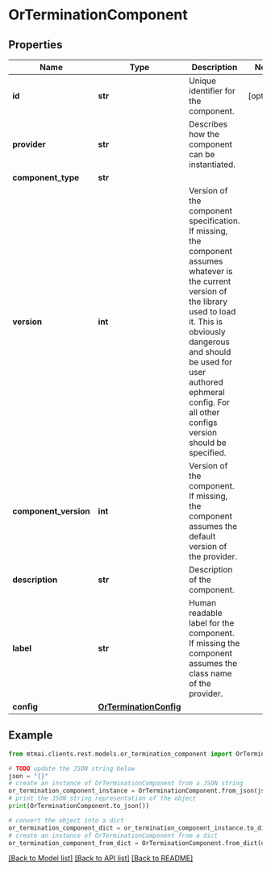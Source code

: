 # OrTerminationComponent


## Properties

Name | Type | Description | Notes
------------ | ------------- | ------------- | -------------
**id** | **str** | Unique identifier for the component. | [optional] 
**provider** | **str** | Describes how the component can be instantiated. | 
**component_type** | **str** |  | 
**version** | **int** | Version of the component specification. If missing, the component assumes whatever is the current version of the library used to load it. This is obviously dangerous and should be used for user authored ephmeral config. For all other configs version should be specified. | 
**component_version** | **int** | Version of the component. If missing, the component assumes the default version of the provider. | 
**description** | **str** | Description of the component. | 
**label** | **str** | Human readable label for the component. If missing the component assumes the class name of the provider. | 
**config** | [**OrTerminationConfig**](OrTerminationConfig.md) |  | 

## Example

```python
from mtmai.clients.rest.models.or_termination_component import OrTerminationComponent

# TODO update the JSON string below
json = "{}"
# create an instance of OrTerminationComponent from a JSON string
or_termination_component_instance = OrTerminationComponent.from_json(json)
# print the JSON string representation of the object
print(OrTerminationComponent.to_json())

# convert the object into a dict
or_termination_component_dict = or_termination_component_instance.to_dict()
# create an instance of OrTerminationComponent from a dict
or_termination_component_from_dict = OrTerminationComponent.from_dict(or_termination_component_dict)
```
[[Back to Model list]](../README.md#documentation-for-models) [[Back to API list]](../README.md#documentation-for-api-endpoints) [[Back to README]](../README.md)


